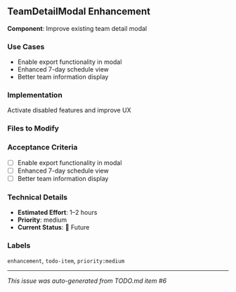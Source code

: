 ## TeamDetailModal Enhancement

**Component**: Improve existing team detail modal

### Use Cases
- Enable export functionality in modal
- Enhanced 7-day schedule view
- Better team information display

### Implementation
Activate disabled features and improve UX

### Files to Modify


### Acceptance Criteria
- [ ] Enable export functionality in modal
- [ ] Enhanced 7-day schedule view
- [ ] Better team information display

### Technical Details
- **Estimated Effort**: 1–2 hours
- **Priority**: medium
- **Current Status**: 🔲 Future

### Labels
`enhancement`, `todo-item`, `priority:medium`

---
*This issue was auto-generated from TODO.md item #6*
